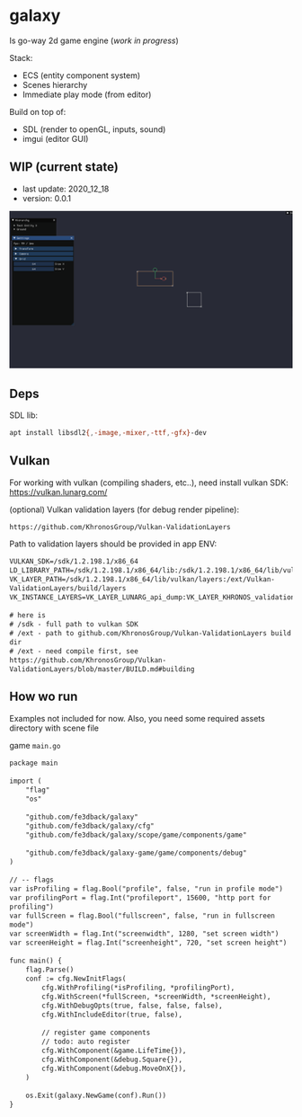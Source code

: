 # galaxy

Is go-way 2d game engine (_work in progress_)

Stack:

- ECS (entity component system)
- Scenes hierarchy
- Immediate play mode (from editor)

Build on top of:

- SDL (render to openGL, inputs, sound)
- imgui (editor GUI)

## WIP (current state)

- last update: 2020_12_18
- version: 0.0.1

![This is an image](./examples/wip/state_of_2020-12_18.png)

## Deps

SDL lib:

```bash
apt install libsdl2{,-image,-mixer,-ttf,-gfx}-dev
```

## Vulkan

For working with vulkan (compiling shaders, etc..), need install vulkan SDK:
https://vulkan.lunarg.com/

(optional) Vulkan validation layers (for debug render pipeline):

```
https://github.com/KhronosGroup/Vulkan-ValidationLayers
```

Path to validation layers should be provided in app ENV:

```
VULKAN_SDK=/sdk/1.2.198.1/x86_64
LD_LIBRARY_PATH=/sdk/1.2.198.1/x86_64/lib:/sdk/1.2.198.1/x86_64/lib/vulkan/layers
VK_LAYER_PATH=/sdk/1.2.198.1/x86_64/lib/vulkan/layers:/ext/Vulkan-ValidationLayers/build/layers
VK_INSTANCE_LAYERS=VK_LAYER_LUNARG_api_dump:VK_LAYER_KHRONOS_validation

# here is
# /sdk - full path to vulkan SDK
# /ext - path to github.com/KhronosGroup/Vulkan-ValidationLayers build dir
# /ext - need compile first, see https://github.com/KhronosGroup/Vulkan-ValidationLayers/blob/master/BUILD.md#building
```

## How wo run

Examples not included for now. Also, you need some required assets directory with scene file

game `main.go`

```
package main

import (
	"flag"
	"os"

	"github.com/fe3dback/galaxy"
	"github.com/fe3dback/galaxy/cfg"
	"github.com/fe3dback/galaxy/scope/game/components/game"

	"github.com/fe3dback/galaxy-game/game/components/debug"
)

// -- flags
var isProfiling = flag.Bool("profile", false, "run in profile mode")
var profilingPort = flag.Int("profileport", 15600, "http port for profiling")
var fullScreen = flag.Bool("fullscreen", false, "run in fullscreen mode")
var screenWidth = flag.Int("screenwidth", 1280, "set screen width")
var screenHeight = flag.Int("screenheight", 720, "set screen height")

func main() {
	flag.Parse()
	conf := cfg.NewInitFlags(
		cfg.WithProfiling(*isProfiling, *profilingPort),
		cfg.WithScreen(*fullScreen, *screenWidth, *screenHeight),
		cfg.WithDebugOpts(true, false, false, false),
		cfg.WithIncludeEditor(true, false),

		// register game components
		// todo: auto register
		cfg.WithComponent(&game.LifeTime{}),
		cfg.WithComponent(&debug.Square{}),
		cfg.WithComponent(&debug.MoveOnX{}),
	)

	os.Exit(galaxy.NewGame(conf).Run())
}
```
